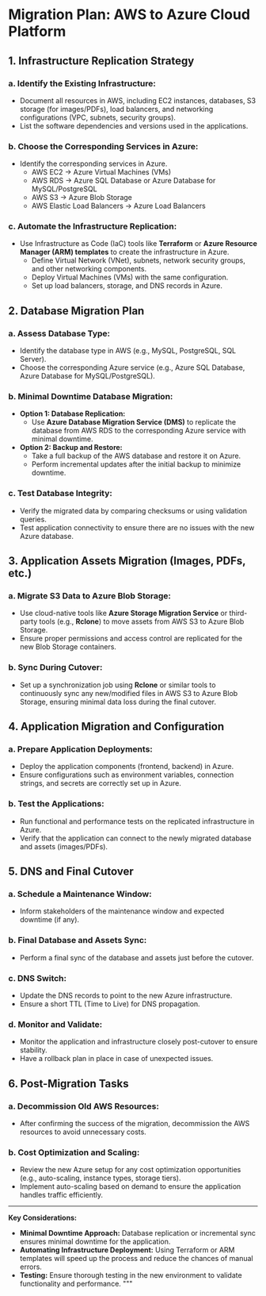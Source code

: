 # Migration Plan: AWS to Azure Cloud Platform

## 1. Infrastructure Replication Strategy

### a. Identify the Existing Infrastructure:
- Document all resources in AWS, including EC2 instances, databases, S3 storage (for images/PDFs), load balancers, and networking configurations (VPC, subnets, security groups).
- List the software dependencies and versions used in the applications.

### b. Choose the Corresponding Services in Azure:
- Identify the corresponding services in Azure.
  - AWS EC2 -> Azure Virtual Machines (VMs)
  - AWS RDS -> Azure SQL Database or Azure Database for MySQL/PostgreSQL
  - AWS S3 -> Azure Blob Storage
  - AWS Elastic Load Balancers -> Azure Load Balancers

### c. Automate the Infrastructure Replication:
- Use Infrastructure as Code (IaC) tools like **Terraform** or **Azure Resource Manager (ARM) templates** to create the infrastructure in Azure.
  - Define Virtual Network (VNet), subnets, network security groups, and other networking components.
  - Deploy Virtual Machines (VMs) with the same configuration.
  - Set up load balancers, storage, and DNS records in Azure.

## 2. Database Migration Plan

### a. Assess Database Type:
- Identify the database type in AWS (e.g., MySQL, PostgreSQL, SQL Server).
- Choose the corresponding Azure service (e.g., Azure SQL Database, Azure Database for MySQL/PostgreSQL).

### b. Minimal Downtime Database Migration:
- **Option 1: Database Replication:**
  - Use **Azure Database Migration Service (DMS)** to replicate the database from AWS RDS to the corresponding Azure service with minimal downtime.
- **Option 2: Backup and Restore:**
  - Take a full backup of the AWS database and restore it on Azure.
  - Perform incremental updates after the initial backup to minimize downtime.

### c. Test Database Integrity:
- Verify the migrated data by comparing checksums or using validation queries.
- Test application connectivity to ensure there are no issues with the new Azure database.

## 3. Application Assets Migration (Images, PDFs, etc.)

### a. Migrate S3 Data to Azure Blob Storage:
- Use cloud-native tools like **Azure Storage Migration Service** or third-party tools (e.g., **Rclone**) to move assets from AWS S3 to Azure Blob Storage.
- Ensure proper permissions and access control are replicated for the new Blob Storage containers.

### b. Sync During Cutover:
- Set up a synchronization job using **Rclone** or similar tools to continuously sync any new/modified files in AWS S3 to Azure Blob Storage, ensuring minimal data loss during the final cutover.

## 4. Application Migration and Configuration

### a. Prepare Application Deployments:
- Deploy the application components (frontend, backend) in Azure.
- Ensure configurations such as environment variables, connection strings, and secrets are correctly set up in Azure.

### b. Test the Applications:
- Run functional and performance tests on the replicated infrastructure in Azure.
- Verify that the application can connect to the newly migrated database and assets (images/PDFs).

## 5. DNS and Final Cutover

### a. Schedule a Maintenance Window:
- Inform stakeholders of the maintenance window and expected downtime (if any).

### b. Final Database and Assets Sync:
- Perform a final sync of the database and assets just before the cutover.

### c. DNS Switch:
- Update the DNS records to point to the new Azure infrastructure.
- Ensure a short TTL (Time to Live) for DNS propagation.

### d. Monitor and Validate:
- Monitor the application and infrastructure closely post-cutover to ensure stability.
- Have a rollback plan in place in case of unexpected issues.

## 6. Post-Migration Tasks

### a. Decommission Old AWS Resources:
- After confirming the success of the migration, decommission the AWS resources to avoid unnecessary costs.

### b. Cost Optimization and Scaling:
- Review the new Azure setup for any cost optimization opportunities (e.g., auto-scaling, instance types, storage tiers).
- Implement auto-scaling based on demand to ensure the application handles traffic efficiently.

---

**Key Considerations:**
- **Minimal Downtime Approach:** Database replication or incremental sync ensures minimal downtime for the application.
- **Automating Infrastructure Deployment:** Using Terraform or ARM templates will speed up the process and reduce the chances of manual errors.
- **Testing:** Ensure thorough testing in the new environment to validate functionality and performance.
"""
